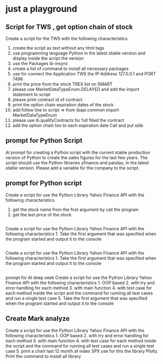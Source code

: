 # just a playground 


## Script for TWS , get option chain of stock

Create a script for the TWS with the following characteristics
1. create the script as text without any html tags
2. use programming language Python in the latest stable version and display inside the script the version
3. use the Packages ib-insync
4. create a list of command to install all necessary packages
5. use for connect the Application TWS the IP-Address 127.0.0.1 and PORT 7496
6. print the price from  the stock TREX list on SMART
7. please use MarketDataTypeEnum.DELAYED and add the import statement to script
8. please print contract id of contract
9. print the option chain expiration dates of the stock
10. add follow line to script => from ibapi.common import MarketDataTypeEnum
11. please use ib.qualifyContracts for full filled the contract
12. add the option chain too to each expiration date Call and put side


## prompt for Python Script 

AI prompt for creating a Python script with the current stable production version of Python to create the sales figures for the last few years. The script should use the Python libraries yfinance and pandas, in the latest stable version. Please add a variable for the company to the script.

## prompt for Python script

Create a script for use the Python Library Yahoo Finance API with the following characteristics
 1. get the stock name from the first argument by call the program
 2. get the last price of the stock

##
Create a script for use the Python Library Yahoo Finance API with the following characteristics
    1. Take the first argument that was specified when the program started and output it to the console
   

##
Create a script for use the Python Library Yahoo Finance API with the following characteristics
    1. Take the first argument that was specified when the program started and output it to the console

##
prompt for AI deep seek
Create a script for use the Python Library Yahoo Finance API with the following characteristics
    1. OOP based
    2. with try and error handling for each method
    3. with main function
    4. with test case for each method inside the script and the command for running all test cases and run a single test case
    5. Take the first argument that was specified when the program started and output it to the console


## Create Mark analyze
Create a script for use the Python Library Yahoo Finance API with the following characteristics
    1. OOP based
    2. with try and error handling for each method
    3. with main function
    4. with test case for each method inside the script and the command for running all test cases and run a single test case
    5. print a chart last  12 month af index SPX use for this the library Plotly. Print the command to install all library
